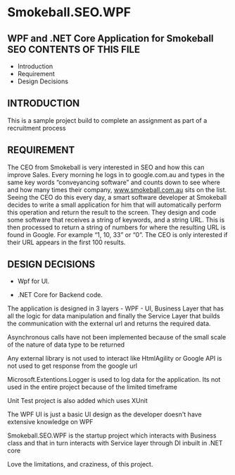 # Smokeball.SEO.WPF
WPF and .NET Core Application for Smokeball SEO
CONTENTS OF THIS FILE
---------------------

 * Introduction
 * Requirement
 * Design Decisions


INTRODUCTION
------------

This is a sample project build to complete an assignment as part of a recruitment process

REQUIREMENT
------------

The CEO from Smokeball is very interested in SEO and how this can improve Sales. Every morning he
logs in to google.com.au and types in the same key words “conveyancing software” and counts
down to see where and how many times their company, www.smokeball.com.au sits on the list.
Seeing the CEO do this every day, a smart software developer at Smokeball decides to write a small
application for him that will automatically perform this operation and return the result to the screen.
They design and code some software that receives a string of keywords, and a string URL. This is
then processed to return a string of numbers for where the resulting URL is found in Google. For
example “1, 10, 33” or “0”.
The CEO is only interested if their URL appears in the first 100 results.

DESIGN DECISIONS 
----------------

 * Wpf for UI.

 * .NET Core for Backend code.

The application is designed in 3 layers - WPF - UI, Business Layer that has all the logic for data manipulation and finally the Service Layer that builds the communication 
with the external url and returns the required data.

Asynchronous calls have not been implemented because of the small scale of the nature of data type to be returned

Any external library is not used to interact like HtmlAgility or Google API is not used to get response from the google url

Microsoft.Extentions.Logger is used to log data for the application. Its not used in the entire project because of the limited timeframe

Unit Test project is also added which uses XUnit

The WPF UI is just a basic UI design as the developer doesn't have extensive knowledge on WPF

Smokeball.SEO.WPF is the startup project which interacts with Business class and that in turn interacts with Service layer through DI inbuilt in .NET core

Love the limitations, and craziness, of this project.
